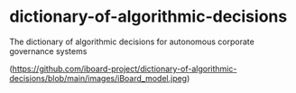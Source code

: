 # dictionary-of-algorithmic-decisions
The dictionary of algorithmic decisions for autonomous corporate governance systems

(https://github.com/iboard-project/dictionary-of-algorithmic-decisions/blob/main/images/iBoard_model.jpeg)
